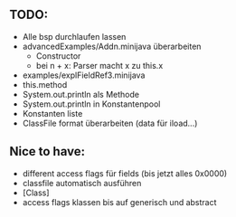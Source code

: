 ## TODO: 

- Alle bsp durchlaufen lassen
- advancedExamples/Addn.minijava überarbeiten
  - Constructor
  - bei n + x: Parser macht x zu this.x
- examples/explFieldRef3.minijava 
- this.method
- System.out.println als Methode
- System.out.println in Konstantenpool
- Konstanten liste
- ClassFile format überarbeiten (data für iload...)

## Nice to have:

- different access flags für fields (bis jetzt alles 0x0000)
- classfile automatisch ausführen
- [Class]
- access flags klassen bis auf generisch und abstract
